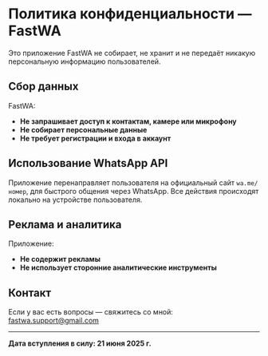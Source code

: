 # Политика конфиденциальности — FastWA

Это приложение FastWA не собирает, не хранит и не передаёт никакую персональную информацию пользователей.

## Сбор данных

FastWA:
- **Не запрашивает доступ к контактам, камере или микрофону**
- **Не собирает персональные данные**
- **Не требует регистрации и входа в аккаунт**

## Использование WhatsApp API

Приложение перенаправляет пользователя на официальный сайт `wa.me/номер`, для быстрого общения через WhatsApp. Все действия происходят локально на устройстве пользователя.

## Реклама и аналитика

Приложение:
- **Не содержит рекламы**
- **Не использует сторонние аналитические инструменты**

## Контакт

Если у вас есть вопросы — свяжитесь со мной: [fastwa.support@gmail.com](mailto:fastwa.support@gmail.com)

---

**Дата вступления в силу: 21 июня 2025 г.**
